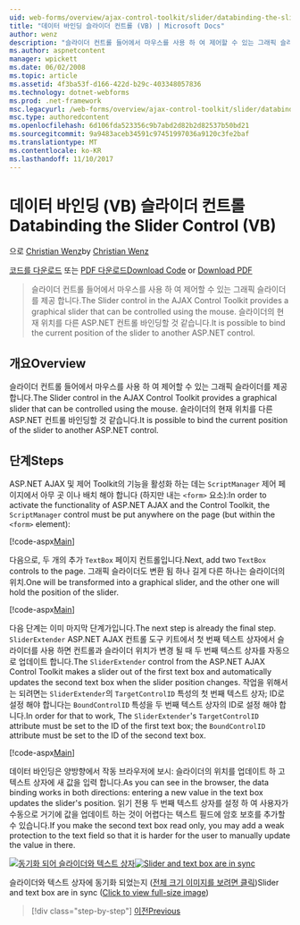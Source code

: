 ```yaml
---
uid: web-forms/overview/ajax-control-toolkit/slider/databinding-the-slider-control-vb
title: "데이터 바인딩 슬라이더 컨트롤 (VB) | Microsoft Docs"
author: wenz
description: "슬라이더 컨트롤 들어에서 마우스를 사용 하 여 제어할 수 있는 그래픽 슬라이더를 제공 합니다. 현재 positio 바인딩할 수는 중..."
ms.author: aspnetcontent
manager: wpickett
ms.date: 06/02/2008
ms.topic: article
ms.assetid: 4f3ba53f-d166-422d-b29c-403348057836
ms.technology: dotnet-webforms
ms.prod: .net-framework
msc.legacyurl: /web-forms/overview/ajax-control-toolkit/slider/databinding-the-slider-control-vb
msc.type: authoredcontent
ms.openlocfilehash: 6d106fda523356c9b7abd2d82b2d82537b50bd21
ms.sourcegitcommit: 9a9483aceb34591c97451997036a9120c3fe2baf
ms.translationtype: MT
ms.contentlocale: ko-KR
ms.lasthandoff: 11/10/2017
---
```

<a name="databinding-the-slider-control-vb"></a><span data-ttu-id="fc093-104">데이터 바인딩 (VB) 슬라이더 컨트롤</span><span class="sxs-lookup"><span data-stu-id="fc093-104">Databinding the Slider Control (VB)</span></span>
====================
<span data-ttu-id="fc093-105">으로 [Christian Wenz](https://github.com/wenz)</span><span class="sxs-lookup"><span data-stu-id="fc093-105">by [Christian Wenz](https://github.com/wenz)</span></span>

<span data-ttu-id="fc093-106">[코드를 다운로드](http://download.microsoft.com/download/9/3/f/93f8daea-bebd-4821-833b-95205389c7d0/Slider0.vb.zip) 또는 [PDF 다운로드](http://download.microsoft.com/download/2/d/c/2dc10e34-6983-41d4-9c08-f78f5387d32b/slider0VB.pdf)</span><span class="sxs-lookup"><span data-stu-id="fc093-106">[Download Code](http://download.microsoft.com/download/9/3/f/93f8daea-bebd-4821-833b-95205389c7d0/Slider0.vb.zip) or [Download PDF](http://download.microsoft.com/download/2/d/c/2dc10e34-6983-41d4-9c08-f78f5387d32b/slider0VB.pdf)</span></span>

> <span data-ttu-id="fc093-107">슬라이더 컨트롤 들어에서 마우스를 사용 하 여 제어할 수 있는 그래픽 슬라이더를 제공 합니다.</span><span class="sxs-lookup"><span data-stu-id="fc093-107">The Slider control in the AJAX Control Toolkit provides a graphical slider that can be controlled using the mouse.</span></span> <span data-ttu-id="fc093-108">슬라이더의 현재 위치를 다른 ASP.NET 컨트롤 바인딩할 것 같습니다.</span><span class="sxs-lookup"><span data-stu-id="fc093-108">It is possible to bind the current position of the slider to another ASP.NET control.</span></span>


## <a name="overview"></a><span data-ttu-id="fc093-109">개요</span><span class="sxs-lookup"><span data-stu-id="fc093-109">Overview</span></span>

<span data-ttu-id="fc093-110">슬라이더 컨트롤 들어에서 마우스를 사용 하 여 제어할 수 있는 그래픽 슬라이더를 제공 합니다.</span><span class="sxs-lookup"><span data-stu-id="fc093-110">The Slider control in the AJAX Control Toolkit provides a graphical slider that can be controlled using the mouse.</span></span> <span data-ttu-id="fc093-111">슬라이더의 현재 위치를 다른 ASP.NET 컨트롤 바인딩할 것 같습니다.</span><span class="sxs-lookup"><span data-stu-id="fc093-111">It is possible to bind the current position of the slider to another ASP.NET control.</span></span>

## <a name="steps"></a><span data-ttu-id="fc093-112">단계</span><span class="sxs-lookup"><span data-stu-id="fc093-112">Steps</span></span>

<span data-ttu-id="fc093-113">ASP.NET AJAX 및 제어 Toolkit의 기능을 활성화 하는 데는 `ScriptManager` 제어 페이지에서 아무 곳 이나 배치 해야 합니다 (하지만 내는 `<form>` 요소):</span><span class="sxs-lookup"><span data-stu-id="fc093-113">In order to activate the functionality of ASP.NET AJAX and the Control Toolkit, the `ScriptManager` control must be put anywhere on the page (but within the `<form>` element):</span></span>

[!code-aspx[Main](databinding-the-slider-control-vb/samples/sample1.aspx)]

<span data-ttu-id="fc093-114">다음으로, 두 개의 추가 `TextBox` 페이지 컨트롤입니다.</span><span class="sxs-lookup"><span data-stu-id="fc093-114">Next, add two `TextBox` controls to the page.</span></span> <span data-ttu-id="fc093-115">그래픽 슬라이더도 변환 됨 하나 길게 다른 하나는 슬라이더의 위치.</span><span class="sxs-lookup"><span data-stu-id="fc093-115">One will be transformed into a graphical slider, and the other one will hold the position of the slider.</span></span>

[!code-aspx[Main](databinding-the-slider-control-vb/samples/sample2.aspx)]

<span data-ttu-id="fc093-116">다음 단계는 이미 마지막 단계가입니다.</span><span class="sxs-lookup"><span data-stu-id="fc093-116">The next step is already the final step.</span></span> <span data-ttu-id="fc093-117">`SliderExtender` ASP.NET AJAX 컨트롤 도구 키트에서 첫 번째 텍스트 상자에서 슬라이더를 사용 하면 컨트롤과 슬라이더 위치가 변경 될 때 두 번째 텍스트 상자를 자동으로 업데이트 합니다.</span><span class="sxs-lookup"><span data-stu-id="fc093-117">The `SliderExtender` control from the ASP.NET AJAX Control Toolkit makes a slider out of the first text box and automatically updates the second text box when the slider position changes.</span></span> <span data-ttu-id="fc093-118">작업을 위해서는 되려면는 `SliderExtender`의 `TargetControlID` 특성의 첫 번째 텍스트 상자; ID로 설정 해야 합니다는 `BoundControlID` 특성을 두 번째 텍스트 상자의 ID로 설정 해야 합니다.</span><span class="sxs-lookup"><span data-stu-id="fc093-118">In order for that to work, The `SliderExtender`'s `TargetControlID` attribute must be set to the ID of the first text box; the `BoundControlID` attribute must be set to the ID of the second text box.</span></span>

[!code-aspx[Main](databinding-the-slider-control-vb/samples/sample3.aspx)]

<span data-ttu-id="fc093-119">데이터 바인딩은 양방향에서 작동 브라우저에 보시: 슬라이더의 위치를 업데이트 하 고 텍스트 상자에 새 값을 입력 합니다.</span><span class="sxs-lookup"><span data-stu-id="fc093-119">As you can see in the browser, the data binding works in both directions: entering a new value in the text box updates the slider's position.</span></span> <span data-ttu-id="fc093-120">읽기 전용 두 번째 텍스트 상자를 설정 하 여 사용자가 수동으로 거기에 값을 업데이트 하는 것이 어렵다는 텍스트 필드에 암호 보호를 추가할 수 있습니다.</span><span class="sxs-lookup"><span data-stu-id="fc093-120">If you make the second text box read only, you may add a weak protection to the text field so that it is harder for the user to manually update the value in there.</span></span>


<span data-ttu-id="fc093-121">[![동기화 되어 슬라이더와 텍스트 상자](databinding-the-slider-control-vb/_static/image2.png)](databinding-the-slider-control-vb/_static/image1.png)</span><span class="sxs-lookup"><span data-stu-id="fc093-121">[![Slider and text box are in sync](databinding-the-slider-control-vb/_static/image2.png)](databinding-the-slider-control-vb/_static/image1.png)</span></span>

<span data-ttu-id="fc093-122">슬라이더와 텍스트 상자에 동기화 되었는지 ([전체 크기 이미지를 보려면 클릭](databinding-the-slider-control-vb/_static/image3.png))</span><span class="sxs-lookup"><span data-stu-id="fc093-122">Slider and text box are in sync ([Click to view full-size image](databinding-the-slider-control-vb/_static/image3.png))</span></span>

>[!div class="step-by-step"]
[<span data-ttu-id="fc093-123">이전</span><span class="sxs-lookup"><span data-stu-id="fc093-123">Previous</span></span>](using-the-slider-control-with-auto-postback-vb.md)
